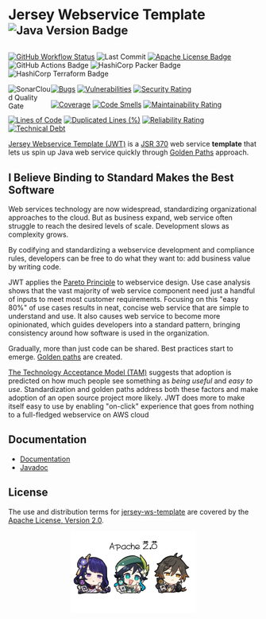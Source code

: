 Jersey Webservice Template <sup>![Java Version Badge][Java Version Badge]</sup>
===============================================================================

[![GitHub Workflow Status][GitHub Workflow Status]](https://github.com/QubitPi/jersey-ws-template/actions/workflows/ci-cd.yml)
![Last Commit](https://img.shields.io/github/last-commit/QubitPi/jersey-ws-template/master?logo=github&style=for-the-badge)
[![Apache License Badge]](https://www.apache.org/licenses/LICENSE-2.0)
![GitHub Actions Badge][GitHub Actions Badge]
![HashiCorp Packer Badge][HashiCorp Packer Badge]
![HashiCorp Terraform Badge][HashiCorp Terraform Badge]

<a href="https://sonarcloud.io/summary/new_code?id=QubitPi_jersey-ws-template">
    <img
        align="left"
        width="17%"
        alt="SonarCloud Quality Gate"
        src="https://sonarcloud.io/api/project_badges/quality_gate?project=QubitPi_jersey-ws-template"
    >
</a>

[![Bugs][Sonar Bugs]](https://sonarcloud.io/summary/new_code?id=QubitPi_jersey-ws-template)
[![Vulnerabilities][Sonar Vulnerabilities]](https://sonarcloud.io/summary/new_code?id=QubitPi_jersey-ws-template)
[![Security Rating][Sonar Security Rating]](https://sonarcloud.io/summary/new_code?id=QubitPi_jersey-ws-template)

[![Coverage][Sonar Coverage]](https://sonarcloud.io/summary/new_code?id=QubitPi_jersey-ws-template)
[![Code Smells][Sonar Code Smells]](https://sonarcloud.io/summary/new_code?id=QubitPi_jersey-ws-template)
[![Maintainability Rating][Sonar Maintainability Rating]](https://sonarcloud.io/summary/new_code?id=QubitPi_jersey-ws-template)

[![Lines of Code][Sonar Lines of Code]](https://sonarcloud.io/summary/new_code?id=QubitPi_jersey-ws-template)
[![Duplicated Lines (%)][Sonar Duplicated Lines (%)]](https://sonarcloud.io/summary/new_code?id=QubitPi_jersey-ws-template)
[![Reliability Rating][Sonar Reliability Rating]](https://sonarcloud.io/summary/new_code?id=QubitPi_jersey-ws-template)
[![Technical Debt][Sonar Technical Debt]](https://sonarcloud.io/summary/new_code?id=QubitPi_jersey-ws-template)

[Jersey Webservice Template (JWT)][jersey-ws-template] is a [JSR 370] web service **template** that lets us spin up
Java web service quickly through [Golden Paths] approach.

I Believe Binding to Standard Makes the Best Software
-----------------------------------------------------

Web services technology are now widespread, standardizing organizational approaches to the cloud. But as business
expand, web service often struggle to reach the desired levels of scale. Development slows as complexity grows.

By codifying and standardizing a webservice development and compliance rules, developers can be free to do what they
want to: add business value by writing code.

JWT applies the [Pareto Principle] to webservice design. Use case analysis shows that the vast majority of web
service component need just a handful of inputs to meet most customer requirements. Focusing on this "easy 80%" of use
cases results in neat, concise web service that are simple to understand and use. It also causes web service to become
more opinionated, which guides developers into a standard pattern, bringing consistency around how software is used in
the organization.

Gradually, more than just code can be shared. Best practices start to emerge. [Golden paths][Golden Paths] are created.

[The Technology Acceptance Model (TAM)] suggests that adoption is predicted on how much people see something as _being
useful_ and _easy to use_. Standardization and golden paths address both these factors and make adoption of an open
source project more likely. JWT does more to make itself easy to use by enabling "on-click" experience that goes from
nothing to a full-fledged webservice on AWS cloud

Documentation
-------------

- [Documentation]
- [Javadoc]

License
-------

The use and distribution terms for [jersey-ws-template] are covered by the
[Apache License, Version 2.0][Apache License, Version 2.0].

<div align="center">
    <a href="https://opensource.org/licenses">
        <img align="center" width="50%" alt="License Illustration" src="https://github.com/QubitPi/QubitPi/blob/master/img/apache-2.png?raw=true">
    </a>
</div>

[Apache License Badge]: https://img.shields.io/badge/Apache%202.0-F25910.svg?style=for-the-badge&logo=Apache&logoColor=white
[Apache License, Version 2.0]: http://www.apache.org/licenses/LICENSE-2.0.html

[Documentation]: https://qubitpi.github.io/jersey-ws-template/

[How to set up GitHub Action Secrets]: https://docs.github.com/en/actions/security-guides/encrypted-secrets

[GitHub Actions Badge]: https://img.shields.io/badge/GitHub%20Actions-2088FF?style=for-the-badge&logo=githubactions&logoColor=white
[GitHub Workflow Status]: https://img.shields.io/github/actions/workflow/status/QubitPi/jersey-ws-template/ci-cd.yml?branch=master&logo=github&style=for-the-badge
[Golden Paths]: https://www.hashicorp.com/blog/maturing-your-terraform-workflow#golden-paths

[HashiCorp Packer Badge]: https://img.shields.io/badge/Packer-02A8EF?style=for-the-badge&logo=Packer&logoColor=white
[HashiCorp Terraform Badge]: https://img.shields.io/badge/Terraform-7B42BC?style=for-the-badge&logo=terraform&logoColor=white

[Java Version Badge]: https://img.shields.io/badge/Java-17-brightgreen?style=for-the-badge&logo=OpenJDK&logoColor=white
[Javadoc]: https://qubitpi.github.io/jersey-ws-template/apidocs/
[jersey-ws-template]: https://qubitpi.github.io/jersey-ws-template/
[JSR 370]: https://jcp.org/en/jsr/detail?id=370

[Pareto Principle]: https://en.wikipedia.org/wiki/Pareto_principle

[Sonar Bugs]: https://sonarcloud.io/api/project_badges/measure?project=QubitPi_jersey-ws-template&metric=bugs
[Sonar Vulnerabilities]: https://sonarcloud.io/api/project_badges/measure?project=QubitPi_jersey-ws-template&metric=vulnerabilities
[Sonar Security Rating]: https://sonarcloud.io/api/project_badges/measure?project=QubitPi_jersey-ws-template&metric=security_rating
[Sonar Coverage]: https://sonarcloud.io/api/project_badges/measure?project=QubitPi_jersey-ws-template&metric=coverage
[Sonar Code Smells]: https://sonarcloud.io/api/project_badges/measure?project=QubitPi_jersey-ws-template&metric=code_smells
[Sonar Maintainability Rating]: https://sonarcloud.io/api/project_badges/measure?project=QubitPi_jersey-ws-template&metric=sqale_rating
[Sonar Lines of Code]: https://sonarcloud.io/api/project_badges/measure?project=QubitPi_jersey-ws-template&metric=ncloc
[Sonar Duplicated Lines (%)]: https://sonarcloud.io/api/project_badges/measure?project=QubitPi_jersey-ws-template&metric=duplicated_lines_density
[Sonar Reliability Rating]: https://sonarcloud.io/api/project_badges/measure?project=QubitPi_jersey-ws-template&metric=reliability_rating
[Sonar Technical Debt]: https://sonarcloud.io/api/project_badges/measure?project=QubitPi_jersey-ws-template&metric=sqale_index

[The Technology Acceptance Model (TAM)]: https://open.ncl.ac.uk/theories/1/technology-acceptance-model/
